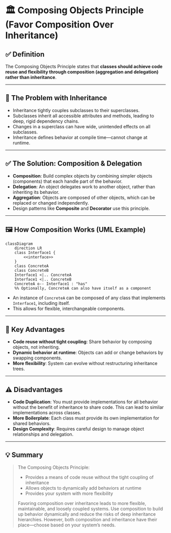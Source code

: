 # 🏛️ Composing Objects Principle (Favor Composition Over Inheritance)

## ✅ Definition
The Composing Objects Principle states that **classes should achieve code reuse and flexibility through composition (aggregation and delegation) rather than inheritance**.

---

## 🧩 The Problem with Inheritance
- Inheritance tightly couples subclasses to their superclasses.
- Subclasses inherit all accessible attributes and methods, leading to deep, rigid dependency chains.
- Changes in a superclass can have wide, unintended effects on all subclasses.
- Inheritance defines behavior at compile time—cannot change at runtime.

---

## ✅ The Solution: Composition & Delegation
- **Composition**: Build complex objects by combining simpler objects (components) that each handle part of the behavior.
- **Delegation**: An object delegates work to another object, rather than inheriting its behavior.
- **Aggregation**: Objects are composed of other objects, which can be replaced or changed independently.
- Design patterns like **Composite** and **Decorator** use this principle.

---

## 🖼️ How Composition Works (UML Example)

```mermaid
classDiagram
    direction LR
    class Interface1 {
        <<interface>>
    }
    class ConcreteA
    class ConcreteB
    Interface1 <|.. ConcreteA
    Interface1 <|.. ConcreteB
    ConcreteA o-- Interface1 : "has"
    %% Optionally, ConcreteA can also have itself as a component
```

- An instance of `ConcreteA` can be composed of any class that implements `Interface1`, including itself.
- This allows for flexible, interchangeable components.

---

## 🚀 Key Advantages
- **Code reuse without tight coupling**: Share behavior by composing objects, not inheriting.
- **Dynamic behavior at runtime**: Objects can add or change behaviors by swapping components.
- **More flexibility**: System can evolve without restructuring inheritance trees.

---

## ⚠️ Disadvantages
- **Code Duplication**: You must provide implementations for all behavior without the benefit of inheritance to share code. This can lead to similar implementations across classes.
- **More Boilerplate**: Each class must provide its own implementation for shared behaviors.
- **Design Complexity**: Requires careful design to manage object relationships and delegation.

---

## 💡 Summary
> The Composing Objects Principle:
> - Provides a means of code reuse without the tight coupling of inheritance
> - Allows objects to dynamically add behaviors at runtime
> - Provides your system with more flexibility
>
> Favoring composition over inheritance leads to more flexible, maintainable, and loosely coupled systems. Use composition to build up behavior dynamically and reduce the risks of deep inheritance hierarchies. However, both composition and inheritance have their place—choose based on your system’s needs.
